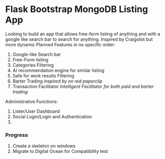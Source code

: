 # Flask Bootstrap MongoDB Listing App

Looking to build an app that allows free-form listing of anything and with a google like search bar to search for anything. Inspired by Craigslist but more dynamic
Planned Features in no specific order:
1. Google-like Search bar
2. Free-Form listing
3. Categories Filtering
4. AI recommendation engine for similar listing
5. Safe for work results Filtering
6. Barter Trading *inspired by on red paperclip*
7. Transaction Facilitator *Intelligent Facilitator for both paid and barter trading*

Administrative Functions:
1. Lister/User Dashboard
2. Social Login/Login and Authentication
3.

### Progress
1. Create a skeleton on windows
2. Migrate to Digital Ocean for Compatibility test
